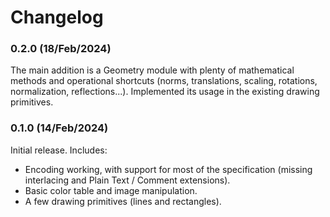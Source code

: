 # Changelog

### 0.2.0 (18/Feb/2024)

The main addition is a Geometry module with plenty of mathematical methods and operational shortcuts (norms, translations, scaling, rotations, normalization, reflections...). Implemented its usage in the existing drawing primitives.

### 0.1.0 (14/Feb/2024)

Initial release. Includes:

- Encoding working, with support for most of the specification (missing interlacing and Plain Text / Comment extensions).
- Basic color table and image manipulation.
- A few drawing primitives (lines and rectangles).